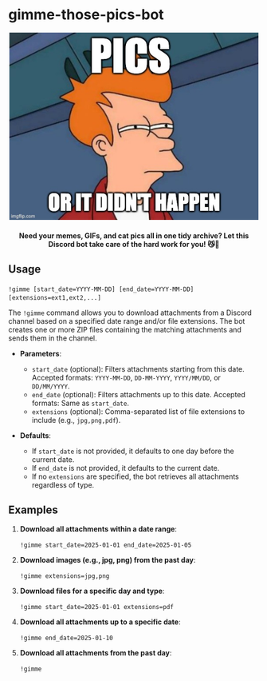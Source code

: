 # gimme-those-pics-bot

<div align="center">
  <img src="imgflip.jpg" alt="Image Description" width="500">
  <h4>
    Need your memes, GIFs, and cat pics all in one tidy archive?
    Let this Discord bot take care of the hard work for you! 😼🌈
  </h4>
</div>

## Usage

``` !gimme [start_date=YYYY-MM-DD] [end_date=YYYY-MM-DD] [extensions=ext1,ext2,...] ```

The `!gimme` command allows you to download attachments from a Discord channel based on a specified date range and/or file extensions. The bot creates one or more ZIP files containing the matching attachments and sends them in the channel.

- **Parameters**:
  - `start_date` (optional): Filters attachments starting from this date. Accepted formats: `YYYY-MM-DD`, `DD-MM-YYYY`, `YYYY/MM/DD`, or `DD/MM/YYYY`.
  - `end_date` (optional): Filters attachments up to this date. Accepted formats: Same as `start_date`.
  - `extensions` (optional): Comma-separated list of file extensions to include (e.g., `jpg,png,pdf`).

- **Defaults**:
  - If `start_date` is not provided, it defaults to one day before the current date.
  - If `end_date` is not provided, it defaults to the current date.
  - If no `extensions` are specified, the bot retrieves all attachments regardless of type.

## Examples

1. **Download all attachments within a date range**:

    ``` !gimme start_date=2025-01-01 end_date=2025-01-05 ```

2. **Download images (e.g., jpg, png) from the past day**:

    ``` !gimme extensions=jpg,png ```

3. **Download files for a specific day and type**:

    ```!gimme start_date=2025-01-01 extensions=pdf```

4. **Download all attachments up to a specific date**:

    ``` !gimme end_date=2025-01-10 ```

5. **Download all attachments from the past day**:

    ``` !gimme ```
